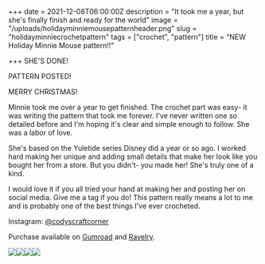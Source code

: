 +++
date = 2021-12-08T06:00:00Z
description = "It took me a year, but she's finally finish and ready for the world"
image = "/uploads/holidayminniemousepatternheader.png"
slug = "holidayminniecrochetpattern"
tags = ["crochet", "pattern"]
title = "NEW Holiday Minnie Mouse pattern!!"

+++
SHE'S DONE!

PATTERN POSTED!

MERRY CHRISTMAS!

Minnie took me over a year to get finished. The crochet part was easy- it was writing the pattern that took me forever. I've never written one so detailed before and I'm hoping it's clear and simple enough to follow. She was a labor of love.

She's based on the Yuletide series Disney did a year or so ago. I worked hard making her unique and adding small details that make her look like you bought her from a store. But you didn't- you made her! She's truly one of a kind.

I would love it if you all tried your hand at making her and posting her on social media. Give me a tag if you do! This pattern really means a lot to me and is probably one of the best things I've ever crocheted.

Instagram: [@codyscraftcorner](https://www.instagram.com/codyscraftcorner/)

Purchase available on [Gumroad](https://app.gumroad.com/craftycody) and [Ravelry](https://www.ravelry.com/stores/codys-craft-corner).

![](/uploads/holidayminnie_nowatermark.jpg)![](/uploads/holidayminnietrees.jpg)![](/uploads/holidayminnielightup.jpg)![](/uploads/minnie-complete1.jpg)